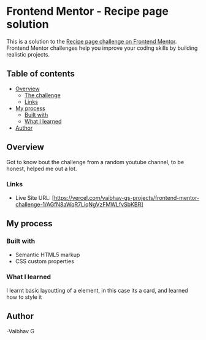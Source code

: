 # Frontend Mentor - Recipe page solution

This is a solution to the [Recipe page challenge on Frontend Mentor](https://www.frontendmentor.io/challenges/recipe-page-KiTsR8QQKm). Frontend Mentor challenges help you improve your coding skills by building realistic projects. 

## Table of contents

- [Overview](#overview)
  - [The challenge](#the-challenge)
  - [Links](#links)
- [My process](#my-process)
  - [Built with](#built-with)
  - [What I learned](#what-i-learned)
- [Author](#author)


## Overview

Got to know bout the challenge from a random youtube channel, to be honest, helped me out a lot.


### Links

- Live Site URL: [https://vercel.com/vaibhav-gs-projects/frontend-mentor-challenge-1/AGfN8aWqR7LiqNgVzFMWLfvSbKBR]

## My process

### Built with

- Semantic HTML5 markup
- CSS custom properties

### What I learned

I learnt basic layoutting of a element, in this case its a card, and learned how to style it



## Author

-Vaibhav G



